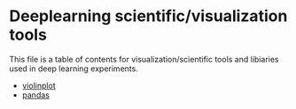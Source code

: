 # Deeplearning scientific/visualization tools
This file is a table of contents for visualization/scientific tools and libiaries used in deep learning experiments. 

* [violinplot](violinplot.md)
* [pandas](pandas.md)
